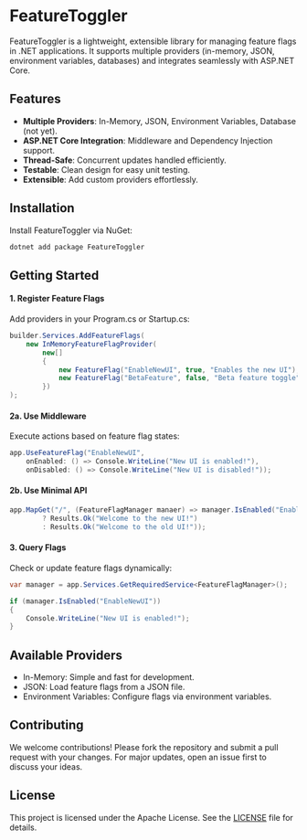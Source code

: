 # FeatureToggler

FeatureToggler is a lightweight, extensible library for managing feature flags in .NET applications. It supports multiple providers (in-memory, JSON, environment variables, databases) and integrates seamlessly with ASP.NET Core.

## Features

- **Multiple Providers**: In-Memory, JSON, Environment Variables, Database (not yet).
- **ASP.NET Core Integration**: Middleware and Dependency Injection support.
- **Thread-Safe**: Concurrent updates handled efficiently.
- **Testable**: Clean design for easy unit testing.
- **Extensible**: Add custom providers effortlessly.

## Installation

Install FeatureToggler via NuGet:

```bash
dotnet add package FeatureToggler
```

## Getting Started
####  1. Register Feature Flags
Add providers in your Program.cs or Startup.cs:

```csharp
builder.Services.AddFeatureFlags(
    new InMemoryFeatureFlagProvider(
        new[]
        {
            new FeatureFlag("EnableNewUI", true, "Enables the new UI"),
            new FeatureFlag("BetaFeature", false, "Beta feature toggle")
        })
);
```
#### 2a. Use Middleware
Execute actions based on feature flag states:
```csharp
app.UseFeatureFlag("EnableNewUI",
    onEnabled: () => Console.WriteLine("New UI is enabled!"),
    onDisabled: () => Console.WriteLine("New UI is disabled!"));
```

#### 2b. Use Minimal API
```csharp
app.MapGet("/", (FeatureFlagManager manaer) => manager.IsEnabled("EnableNewUI")
        ? Results.Ok("Welcome to the new UI!")
        : Results.Ok("Welcome to the old UI!"));
```

#### 3. Query Flags
Check or update feature flags dynamically:

```csharp
var manager = app.Services.GetRequiredService<FeatureFlagManager>();

if (manager.IsEnabled("EnableNewUI"))
{
    Console.WriteLine("New UI is enabled!");
}

```

## Available Providers
- In-Memory: Simple and fast for development.
- JSON: Load feature flags from a JSON file.
- Environment Variables: Configure flags via environment variables.

## Contributing
We welcome contributions! Please fork the repository and submit a pull request with your changes. For major updates, open an issue first to discuss your ideas.

## License
This project is licensed under the Apache License. See the [LICENSE](LICENSE) file for details.